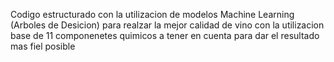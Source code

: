 Codigo estructurado con la utilizacion de  modelos Machine Learning (Arboles de Desicion) para realzar la mejor calidad de vino con la utilizacion base de 11 componenetes quimicos a tener en cuenta para dar el resultado mas fiel posible
